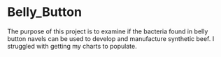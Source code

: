 # Belly_Button

The purpose of this project is to examine if the bacteria found in belly button navels can be used to develop and manufacture synthetic beef. I struggled with getting my charts to populate.
